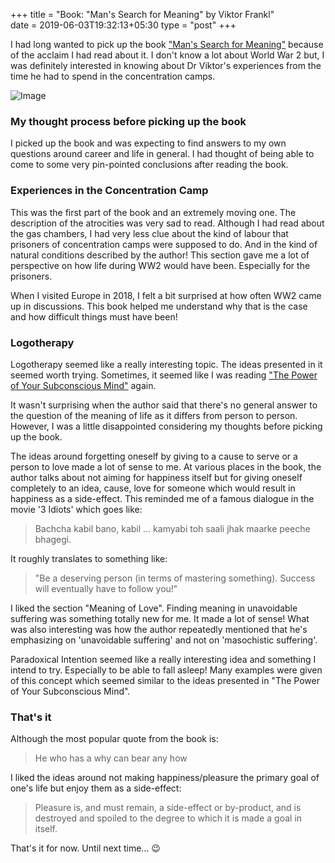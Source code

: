 +++
title = "Book: \"Man's Search for Meaning\" by Viktor Frankl"                           
date = 2019-06-03T19:32:13+05:30
type = "post"
+++

I had long wanted to pick up the book ["Man's Search for
Meaning"](https://www.goodreads.com/book/show/17304997-man-s-search-for-meaning)
because of the acclaim I had read about it. I don't know a lot about World War 2
but, I was definitely interested in knowing about Dr Viktor's experiences from
the time he had to spend in the concentration camps.

![Image](mans-search-for-meaning.jpg)

### My thought process before picking up the book

I picked up the book and was expecting to find answers to my own questions
around career and life in general. I had thought of being able to come to some
very pin-pointed conclusions after reading the book.

### Experiences in the Concentration Camp

This was the first part of the book and an extremely moving one. The description
of the atrocities was very sad to read. Although I had read about the gas
chambers, I had very less clue about the kind of labour that prisoners of
concentration camps were supposed to do. And in the kind of natural conditions
described by the author! This section gave me a lot of perspective on how life
during WW2 would have been. Especially for the prisoners.

When I visited Europe in 2018, I felt a bit surprised at how often WW2 came up
in discussions. This book helped me understand why that is the case and how
difficult things must have been!

### Logotherapy

Logotherapy seemed like a really interesting topic. The ideas presented in it
seemed worth trying. Sometimes, it seemed like I was reading ["The Power of Your
Subconscious
Mind"](https://www.goodreads.com/book/show/28579391-the-power-of-your-subconscious-mind)
again.

It wasn't surprising when the author said that there's no general answer to the
question of the meaning of life as it differs from person to person. However, I
was a little disappointed considering my thoughts before picking up the book.

The ideas around forgetting oneself by giving to a cause to serve or a person to
love made a lot of sense to me. At various places in the book, the author talks
about not aiming for happiness itself but for giving oneself completely to an
idea, cause, love for someone which would result in happiness as a side-effect.
This reminded me of a famous dialogue in the movie '3 Idiots' which goes like:

> Bachcha kabil bano, kabil ... kamyabi toh saali jhak maarke peeche bhagegi.

It roughly translates to something like:

> "Be a deserving person (in terms of mastering something). Success will
> eventually have to follow you!"

I liked the section "Meaning of Love". Finding meaning in unavoidable suffering
was something totally new for me. It made a lot of sense! What was also
interesting was how the author repeatedly mentioned that he's emphasizing on
'unavoidable suffering' and not on 'masochistic suffering'.

Paradoxical Intention seemed like a really interesting idea and something I
intend to try. Especially to be able to fall asleep! Many examples were given of
this concept which seemed similar to the ideas presented in "The Power of Your
Subconscious Mind".

### That's it

Although the most popular quote from the book is:

> He who has a why can bear any how

I liked the ideas around not making happiness/pleasure the primary goal of one's
life but enjoy them as a side-effect:

> Pleasure is, and must remain, a side-effect or by-product, and is destroyed
> and spoiled to the degree to which it is made a goal in itself.

That's it for now. Until next time... :wink:
